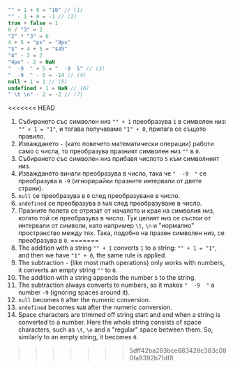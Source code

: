 
```js no-beautify
"" + 1 + 0 = "10" // (1)
"" - 1 + 0 = -1 // (2)
true + false = 1
6 / "3" = 2
"2" * "3" = 6
4 + 5 + "px" = "9px"
"$" + 4 + 5 = "$45"
"4" - 2 = 2
"4px" - 2 = NaN
"  -9  " + 5 = "  -9  5" // (3)
"  -9  " - 5 = -14 // (4)
null + 1 = 1 // (5)
undefined + 1 = NaN // (6)
" \t \n" - 2 = -2 // (7)
```

<<<<<<< HEAD
1. Събирането със символен низ `"" + 1` преобразува `1` в символен низ: `"" + 1 = "1"`, и тогава получаваме `"1" + 0`, прилага се същото правило.
2. Изваждането `-` (като повечето математически операции) работи само с числа, то преобразува празният символен низ `""` в `0`.
3. Събирането със символен низ прибавя числото `5` към символният низ.
4. Изваждането винаги преобразува в число, така че `"  -9  "` се преобразува в `-9` (игнорирайки празните интервали от двете страни).
5. `null` се преобразува в `0` след преобразуване в число.
6. `undefined` се преобразува в `NaN` след преобразуване в число.
7. Празните полета се отрязат от началото и края на символия низ, когато той се преобразува в число. Тук целият низ се състои от интервали от символи, като например `\t`, `\n` и "нормално" пространство между тях. Така, подобно на празен символен низ, се преобразува в `0`.
=======
1. The addition with a string `"" + 1` converts `1` to a string: `"" + 1 = "1"`, and then we have `"1" + 0`, the same rule is applied.
2. The subtraction `-` (like most math operations) only works with numbers, it converts an empty string `""` to `0`.
3. The addition with a string appends the number `5` to the string.
4. The subtraction always converts to numbers, so it makes `"  -9  "` a number `-9` (ignoring spaces around it).
5. `null` becomes `0` after the numeric conversion.
6. `undefined` becomes `NaN` after the numeric conversion.
7. Space characters are trimmed off string start and end when a string is converted to a number. Here the whole string consists of space characters, such as `\t`, `\n` and a "regular" space between them. So, similarly to an empty string, it becomes `0`.
>>>>>>> 5dff42ba283bce883428c383c080fa9392b71df8
